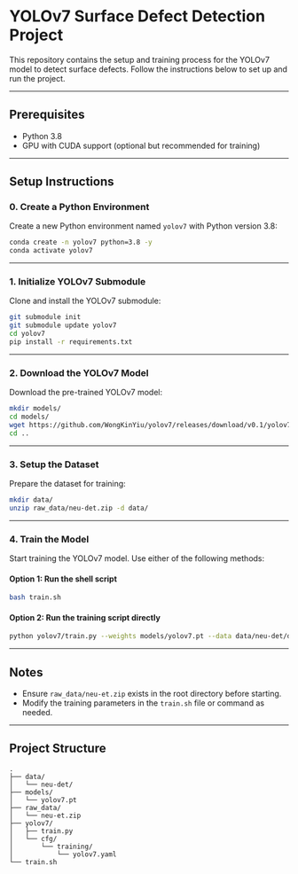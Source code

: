 # YOLOv7 Surface Defect Detection Project

This repository contains the setup and training process for the YOLOv7 model to detect surface defects. Follow the instructions below to set up and run the project.

---

## Prerequisites
- Python 3.8
- GPU with CUDA support (optional but recommended for training)

---

## Setup Instructions

### 0. Create a Python Environment
Create a new Python environment named `yolov7` with Python version 3.8:
```bash
conda create -n yolov7 python=3.8 -y
conda activate yolov7
```

---

### 1. Initialize YOLOv7 Submodule
Clone and install the YOLOv7 submodule:
```bash
git submodule init
git submodule update yolov7
cd yolov7
pip install -r requirements.txt
```

---

### 2. Download the YOLOv7 Model
Download the pre-trained YOLOv7 model:
```bash
mkdir models/
cd models/
wget https://github.com/WongKinYiu/yolov7/releases/download/v0.1/yolov7.pt
cd ..
```

---

### 3. Setup the Dataset
Prepare the dataset for training:
```bash
mkdir data/
unzip raw_data/neu-det.zip -d data/
```

---

### 4. Train the Model
Start training the YOLOv7 model. Use either of the following methods:

#### Option 1: Run the shell script
```bash
bash train.sh
```

#### Option 2: Run the training script directly
```bash
python yolov7/train.py --weights models/yolov7.pt --data data/neu-det/data.yaml --cfg yolov7/cfg/training/yolov7.yaml --epochs 50 --batch-size 16 --device 0
```

---

## Notes
- Ensure `raw_data/neu-et.zip` exists in the root directory before starting.
- Modify the training parameters in the `train.sh` file or command as needed.

---

## Project Structure
```plaintext
.
├── data/
│   └── neu-det/
├── models/
│   └── yolov7.pt
├── raw_data/
│   └── neu-et.zip
├── yolov7/
│   ├── train.py
│   └── cfg/
│       └── training/
│           └── yolov7.yaml
└── train.sh
```
